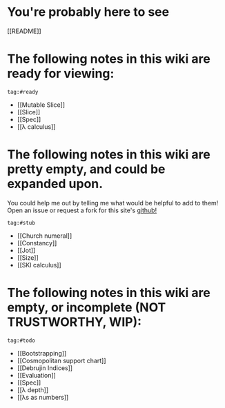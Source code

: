 # You're probably here to see

[[README]]

# The following notes in this wiki are ready for viewing:
```expander
tag:#ready
```
- [[Mutable Slice]]
- [[Slice]]
- [[Spec]]
- [[λ calculus]]

# The following notes in this wiki are pretty empty, and could be expanded upon.
You could help me out by telling me what would be helpful to add to them! Open an issue or request a fork for this site's [github!](https://github.com/mushchlo/mushchlo.github.io)
```expander
tag:#stub
```
- [[Church numeral]]
- [[Constancy]]
- [[Jot]]
- [[Size]]
- [[SKI calculus]]

# The following notes in this wiki are empty, or incomplete (NOT TRUSTWORTHY, WIP):
```expander
tag:#todo
```
- [[Bootstrapping]]
- [[Cosmopolitan support chart]]
- [[Debrujin Indices]]
- [[Evaluation]]
- [[Spec]]
- [[λ depth]]
- [[λs as numbers]]


